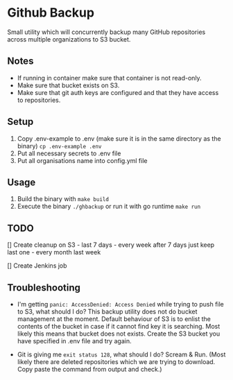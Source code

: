 # Github Backup

Small utility which will concurrently backup many GitHub repositories across multiple organizations to S3 bucket.

## Notes

- If running in container make sure that container is not read-only.
- Make sure that bucket exists on S3.
- Make sure that git auth keys are configured and that they have access to repositories.

## Setup

1) Copy .env-example to .env (make sure it is in the same directory as the binary) ```cp .env-example .env```
2) Put all necessary secrets to .env file
3) Put all organisations name into config.yml file

## Usage

1) Build the binary with ```make build```
2) Execute the binary ```./ghbackup``` or run it with go runtime ```make run```

## TODO

[] Create cleanup on S3
    - last 7 days
    - every week after 7 days just keep last one
    - every month last week

[] Create Jenkins job


## Troubleshooting

* I'm getting ```panic: AccessDenied: Access Denied``` while trying to push file to S3, what should I do?
This backup utility does not do bucket management at the moment. Default behaviour of S3 is to enlist the contents of the bucket in case if it cannot find
key it is searching. Most likely this means that bucket does not exists. Create the S3 bucket you have specified in .env file and try again.

* Git is giving me ```exit status 128```, what should I do?
Scream & Run. (Most likely there are deleted repositories which we are trying to download. Copy paste the command from output and check.)


